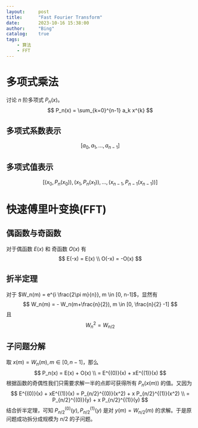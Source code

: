 ```yaml
---
layout:     post
title:      "Fast Fourier Transform"
date:       2023-10-16 15:38:00
author:     "Bing"
catalog:    true
tags:
    - 算法
    - FFT
---
```


# 多项式乘法
讨论 $n$ 阶多项式 $P_n(x)$。
$$
    P_n(x) = \sum_{k=0}^{n-1} a_k x^{k}
$$

## 多项式系数表示
$$
    [a_0, a_1, ..., a_{n-1}]
$$

## 多项式值表示
$$
    [(x_0, P_n(x_0)), (x_1, P_n(x_1)), ..., (x_{n-1}, P_{n-1}(x_{n-1}))]
$$

# 快速傅里叶变换(FFT)
## 偶函数与奇函数
对于偶函数 $E(x)$ 和 奇函数 $O(x)$ 有
$$
    E(-x) = E(x)
    \\
    O(-x) = -O(x)
$$

## 折半定理
对于 $W_n(m) = e^{i \frac{2\pi m}{n}}, m \in [0, n-1]$，显然有
$$
    W_n(m) = - W_n(m+\frac{n}{2}), m \in [0, \frac{n}{2} -1]
$$
且
$$
    W_n^2 = W_{n/2}
$$

## 子问题分解
取 $x(m) = W_n(m), m \in [0, n-1]$，那么
$$
    P_n(x) = E(x) + O(x)
    \\
    = E^{(0)}(x) + xE^{(1)}(x)
$$
根据函数的奇偶性我们只需要求解一半的点即可获得所有 $P_n(x(m))$ 的值。又因为
$$
    E^{(0)}(x) + xE^{(1)}(x) = P_{n/2}^{(0)}(x^2) + x P_{n/2}^{(1)}(x^2)
    \\
    = P_{n/2}^{(0)}(y) + x P_{n/2}^{(1)}(y)
$$
结合折半定理，可知 $P_{n/2}^{(0)}(y), P_{n/2}^{(1)}(y)$ 是对 $y(m) = W_{n/2}(m)$ 的求解。于是原问题成功拆分成规模为 $n/2$ 的子问题。

